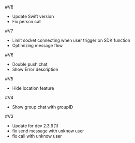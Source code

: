 #V8

- Update Swift version
- Fix person call


#V7

- Limit socket connecting when user trigger on SDK function 
- Optimizing message flow


#V6

- Double push chat
- Show Error description


#V5

- Hide location feature


#V4

- Show group chat with groupID 


#V3

- Update for dev 2.3.9(1)
- fix send message with unknow user
- fix call with unknow user

